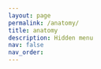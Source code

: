 ```yaml
---
layout: page
permalink: /anatomy/
title: anatomy
description: Hidden menu
nav: false
nav_order:
---
```

